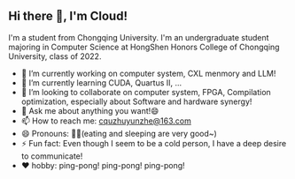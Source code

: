 ## Hi there 👋, I'm Cloud!

I'm a student from Chongqing University. I'm an undergraduate student majoring in Computer Science  at HongShen Honors College of Chongqing University, class of 2022.

- 🔭 I’m currently working on computer system, CXL menmory and LLM!
- 🌱 I’m currently learning CUDA, Quartus II, ...
- 👯 I’m looking to collaborate on computer system, FPGA, Compilation optimization, especially about Software and hardware synergy!
- 💬 Ask me about anything you want!😄
- 📫 How to reach me: cquzhuyunzhe@163.com
- 😄 Pronouns: 🐖🐖(eating and sleeping are very good~)
- ⚡ Fun fact: Even though I seem to be a cold person, I have a deep desire to communicate!
- ❤️ hobby: ping-pong! ping-pong! ping-pong!

